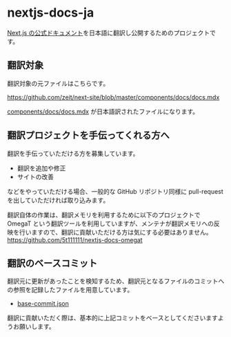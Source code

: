 # nextjs-docs-ja

[Next.js の公式ドキュメント](https://nextjs.org/docs/)を日本語に翻訳し公開するためのプロジェクトです。

## 翻訳対象

翻訳対象の元ファイルはこちらです。

https://github.com/zeit/next-site/blob/master/components/docs/docs.mdx

[components/docs/docs.mdx](https://github.com/5t111111/nextjs-docs-ja/blob/master/components/docs/docs.mdx) が日本語訳されたファイルになります。

## 翻訳プロジェクトを手伝ってくれる方へ

翻訳を手伝っていただける方を募集しています。

- 翻訳を追加や修正
- サイトの改善

などをやっていただける場合、一般的な GitHub リポジトリ同様に pull-request を出していただければ取り込みます。

翻訳自体の作業は、翻訳メモリを利用するために以下のプロジェクトで OmegaT という翻訳ツールを利用していますが、メンテナが翻訳メモリへの反映を行いますので、翻訳に貢献いただける方は気にする必要はありません。
https://github.com/5t111111/nextjs-docs-omegat

## 翻訳のベースコミット

翻訳元に更新があったことを検知するため、翻訳元となるファイルのコミットへの参照を記録したファイルを用意しています。

- [base-commit.json](https://github.com/5t111111/nextjs-docs-ja/blob/master/base-commit.json)

翻訳に貢献いただく際は、基本的に上記コミットをベースとしてくださいますようお願いします。
